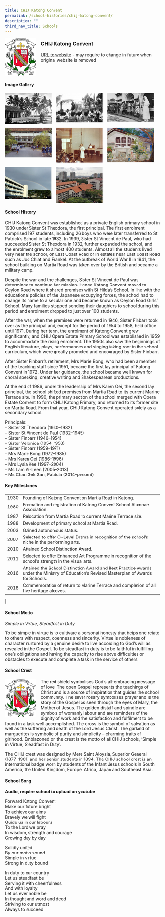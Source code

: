 ```yaml
---
title: CHIJ Katong Convent
permalink: /school-histories/chij-katong-convent/
description: ""
third_nav_title: Schools
---
```

<img src="/images/chijkatongconvent1.jpg" style="width:20%;margin-right:15px;" align = "left">

### **CHIJ Katong Convent**
[URL to website](https://www.chijkatongconvent.moe.edu.sg/) - may require to change in future when original website is removed

<br clear="left">

#### **Image Gallery**

<p><a href="/images/chijkatongconvent2.jpg">  
<img src="/images/chijkatongconvent2.jpg" style="width:30%;margin-right:15px;" align = "left">
</a></p>

<p><a href="/images/chijkatongconvent3.jpg">  
<img src="/images/chijkatongconvent3.jpg" style="width:30%;margin-right:15px;" align = "left">
</a></p>

<p><a href="/images/chijkatongconvent4.jpg">  
<img src="/images/chijkatongconvent4.jpg" style="width:30%;margin-right:15px;" align = "left">
</a></p>

<br clear="left">

<p><a href="/images/chijkatongconvent5.jpg">  
<img src="/images/chijkatongconvent5.jpg" style="width:30%;margin-right:15px;" align = "left">
</a></p>

<p><a href="/images/chijkatongconvent6.jpg">  
<img src="/images/chijkatongconvent6.jpg" style="width:30%;margin-right:15px;" align = "left">
</a></p>

<p><a href="/images/chijkatongconvent7.jpg">  
<img src="/images/chijkatongconvent7.jpg" style="width:30%;margin-right:15px;" align = "left">
</a></p>

<br clear="left">

<p><a href="/images/chijkatongconvent8.jpg">  
<img src="/images/chijkatongconvent8.jpg" style="width:30%;margin-right:15px;" align = "left">
</a></p>

<p><a href="/images/chijkatongconvent9.jpg">  
<img src="/images/chijkatongconvent9.jpg" style="width:30%;margin-right:15px;" align = "left">
</a></p>

<br clear="left">

#### **School History**
CHIJ Katong Convent was established as a private English primary school in 1930 under Sister St Theodora, the first principal. The first enrolment comprised 197 students, including 26 boys who were later transferred to St Patrick’s School in late 1932. In 1939, Sister St Vincent de Paul, who had succeeded Sister St Theodora in 1932, further expanded the school, and the enrolment grew to almost 400 students. Almost all the students lived very near the school, on East Coast Road or in estates near East Coast Road such as Joo Chiat and Frankel. At the outbreak of World War II in 1941, the school building on Martia Road was taken over by the British and became a military camp.

Despite the war and the challenges, Sister St Vincent de Paul was determined to continue her mission. Hence Katong Convent moved to Ceylon Road where it shared premises with St Hilda’s School. In line with the educational policies of the Japanese occupying forces, the school had to change its name to a secular one and became known as Ceylon Road Girls’ School. Many families stopped sending their daughters to school during this period and enrolment dropped to just over 100 students.

After the war, when the premises were returned in 1946, Sister Finbarr took over as the principal and, except for the period of 1954 to 1958, held office until 1971. During her term, the enrolment of Katong Convent grew significantly, and CHIJ Opera Estate Primary School was established in 1959 to accommodate the rising enrolment. The 1950s also saw the beginnings of English literature, plays, performances and singing taking root in the school curriculum, which were greatly promoted and encouraged by Sister Finbarr.

After Sister Finbarr’s retirement, Mrs Marie Bong, who had been a member of the teaching staff since 1951, became the first lay principal of Katong Convent in 1972. Under her guidance, the school became well known for choral speaking, creative writing and Shakespearean productions.

At the end of 1986, under the leadership of Mrs Karen Oei, the second lay principal, the school shifted premises from Martia Road to its current Marine Terrace site. In 1990, the primary section of the school merged with Opera Estate Convent to form CHIJ Katong Primary, and returned to its former site on Martia Road. From that year, CHIJ Katong Convent operated solely as a secondary school.

Principals:<br>
\- Sister St Theodora (1930–1932)<br>
\- Sister St Vincent de Paul (1932–1945)<br>
\- Sister Finbarr (1946–1954)<br>
\- Sister Veronica (1954–1958)<br>
\- Sister Finbarr (1959–1971)<br>
\- Mrs Marie Bong (1972–1985)<br>
\- Mrs Karen Oei (1986–1996)<br>
\- Mrs Lysia Kee (1997–2004)<br>
\- Ms Lam Ai-Leen (2005–2013)<br>
\- Ms Chan Gek San, Patricia (2014–present)

#### **Key Milestones**

|  |  |
|:---:|---|
| 1930 | Founding of Katong Convent on Martia Road in Katong. |
| 1980 | Formation and registration of Katong Convent School Alumnae Association. |
| 1987 | Relocation from Martia Road to current Marine Terrace site. |
| 1988 | Development of primary school at Martia Road. |
| 2003 | Gained autonomous status. |
| 2007 | Selected to offer O-Level Drama in recognition of the school’s niche in the performing arts. |
| 2010 | Attained School Distinction Award. |
| 2011 | Selected to offer Enhanced Art Programme in recognition of the school’s strength in the visual arts. |
| 2016 | Attained the School Distinction Award and Best Practice Awards under the Ministry of Education’s Revised Masterplan of Awards for Schools. |
| 2018 | Commemoration of return to Marine Terrace and completion of all five heritage alcoves. |
|

#### **School Motto**
_Simple in Virtue, Steadfast in Duty_

To be simple in virtue is to cultivate a personal honesty that helps one relate to others with respect, openness and sincerity. Virtue is nobleness of character nurtured by a genuine desire to live according to God’s will as revealed in the Gospel. To be steadfast in duty is to be faithful in fulfilling one’s obligations and having the capacity to rise above difficulties or obstacles to execute and complete a task in the service of others.

#### **School Crest**
<img src="/images/chijkatongconvent1.jpg" style="width:20%;margin-right:15px;" align = "left">

The red shield symbolises God’s all-embracing message of love. The open Gospel represents the teachings of Christ and is a source of inspiration that guides the school community. The silver rosary symbolises prayer and is the story of the Gospel as seen through the eyes of Mary, the Mother of Jesus. The golden distaff and spindle are symbols of womanly labour and are reminders of the dignity of work and the satisfaction and fulfilment to be found in a task well accomplished. The cross is the symbol of salvation as well as the suffering and death of the Lord Jesus Christ. The garland of marguerites is symbolic of purity and simplicity – charming traits of girlhood. Emblazoned on the crest is the motto of all CHIJ schools, ‘Simple in Virtue, Steadfast in Duty’.

The CHIJ crest was designed by Mere Saint Aloysia, Superior General (1877–1901) and her senior students in 1894. The CHIJ school crest is an international badge worn by students of the Infant Jesus schools in South America, the United Kingdom, Europe, Africa, Japan and Southeast Asia.

#### **School Song**
**Audio, require school to upload on youtube**

Forward Katong Convent<br>
Make our future bright<br>
To achieve our aims<br>
Bravely we will fight<br>
Guide us in our labours<br>
To the Lord we pray<br>
In wisdom, strength and courage<br>
Growing day by day

Solidly united<br>
By our motto sound<br>
Simple in virtue<br>
Strong in duty bound

In duty to our country<br>
Let us steadfast be<br>
Serving it with cheerfulness<br>
And with loyalty<br>
Let us ever noble be<br>
In thought and word and deed<br>
Striving to our utmost<br>
Always to succeed